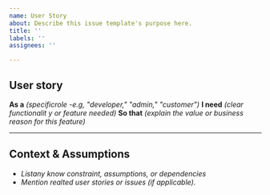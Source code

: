 ```yaml
---
name: User Story
about: Describe this issue template's purpose here.
title: ''
labels: ''
assignees: ''

---
```


## User story

**As a** _(specificrole -e.g, "developer," "admin," "customer")_
**I need** _(clear functionalit y or feature needed)_
**So that** _(explain the value or business reason for this feature)_

---

## **Context & Assumptions**
- _Listany know constraint, assumptions, or dependencies_
- _Mention realted user stories or issues (if applicable)._
